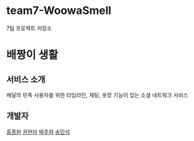 # team7-WoowaSmell
7팀 프로젝트 저장소

# 배짱이 생활
## 서비스 소개
배달의 민족 사용자를 위한 타임라인, 채팅, 옷장 기능이 있는 소셜 네트워크 서비스

## 개발자
[홍종완](https://github.com/serverwizard)
[권현아](https://github.com/kwonhyeona)
[박주하](https://github.com/ParkJuHa)
[송민석](https://github.com/quodvide)

